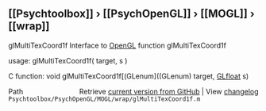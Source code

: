 ## [[Psychtoolbox]] &#8250; [[PsychOpenGL]] &#8250; [[MOGL]] &#8250; [[wrap]]

glMultiTexCoord1f  Interface to [OpenGL](OpenGL) function glMultiTexCoord1f  
  
usage:  glMultiTexCoord1f( target, s )  
  
C function:  void glMultiTexCoord1f[(GLenum]((GLenum) target, [GLfloat](GLfloat) s)  




<div class="code_header" style="text-align:right;">
  <span style="float:left;">Path&nbsp;&nbsp;</span> <span class="counter">Retrieve <a href=
  "https://raw.github.com/Psychtoolbox-3/Psychtoolbox-3/beta/Psychtoolbox/PsychOpenGL/MOGL/wrap/glMultiTexCoord1f.m">current version from GitHub</a> | View <a href=
  "https://github.com/Psychtoolbox-3/Psychtoolbox-3/commits/beta/Psychtoolbox/PsychOpenGL/MOGL/wrap/glMultiTexCoord1f.m">changelog</a></span>
</div>
<div class="code">
  <code>Psychtoolbox/PsychOpenGL/MOGL/wrap/glMultiTexCoord1f.m</code>
</div>

